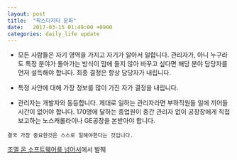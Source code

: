 ```yaml
---
layout: post
title:  "팍스디지타 문화"
date:   2017-03-15 01:49:00 +0900
categories: daily_life update
---
```


- 모든 사람들은 자기 영역을 가지고 자기가 알아서 일합니다. 관리자가, 아니
누구라도 특정 분야가 돌아가는 방식이 맘에 들지 않아 바꾸고 싶다면 해당 분야 
담당자를 먼저 설득해야 합니다. 최종 결정은 항상 담당자가 내립니다.

- 특정 사안에 대해 가장 정보를 많이 가진 자가 결정을 내립니다.

- 관리자는 개발자와 동등합니다. 제대로 일하는 관리자라면 
부하직원들 일에 끼어들 시간이 없어야 합니다. 170명에 달하는
종업원이 중간 관리자 없이 공장장에게 직접 보고하는 노스캐롤라이나
GE공장을 본받아야 합니다.

`결국 가장 중요한것은 스스로 일해야한다는 것입니다.`

[조엘 온 소프트웨어를 넘어서][joel_on_software]에서 발췌


[joel_on_software]: http://book.naver.com/bookdb/book_detail.nhn?bid=6099079
